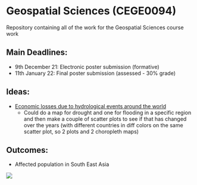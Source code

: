 # Geospatial Sciences (CEGE0094) 

Repository containing all of the work for the Geospatial Sciences course work

## Main Deadlines: 
- 9th December 21: Electronic poster submission (formative)
- 11th January 22: Final poster submission (assessed - 30% grade)

## Ideas:
- [Economic losses due to hydrological events around the world](https://datadryad.org/stash/dataset/doi:10.5061/dryad.18t83t0)
  - Could do a map for drought and one for flooding in a specific region and then make a couple of scatter plots to see if that has changed over the years (with different countries in diff colors on the same scatter plot, so 2 plots and 2 choropleth maps) 

## Outcomes:
- Affected population in South East Asia 

![](https://github.com/Ale-cianfa/Geospatial_Sciences/blob/main/img/affected_populatio_sea.png)

